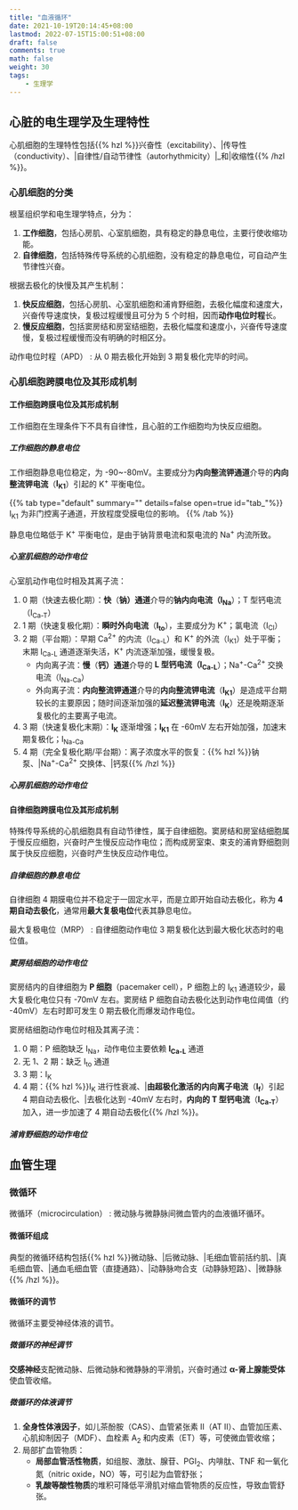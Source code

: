 ```yaml
---
title: "血液循环"
date: 2021-10-19T20:14:45+08:00
lastmod: 2022-07-15T15:00:51+08:00
draft: false
comments: true
math: false
weight: 30
tags:
    - 生理学
---
```


## 心脏的电生理学及生理特性

心肌细胞的生理特性包括{{% hzl %}}兴奋性（excitability）、|传导性（conductivity）、|自律性/自动节律性（autorhythmicity）|_和|收缩性{{% /hzl %}}。

### 心肌细胞的分类

根茎组织学和电生理学特点，分为：
1. **工作细胞**，包括心房肌、心室肌细胞，具有稳定的静息电位，主要行使收缩功能。
2. **自律细胞**，包括特殊传导系统的心肌细胞，没有稳定的静息电位，可自动产生节律性兴奋。

根据去极化的快慢及其产生机制：
1. **快反应细胞**，包括心房肌、心室肌细胞和浦肯野细胞，去极化幅度和速度大，兴奋传导速度快，复极过程缓慢且可分为 5 个时相，因而**动作电位时程**长。
2. **慢反应细胞**，包括窦房结和房室结细胞，去极化幅度和速度小，兴奋传导速度慢，复极过程缓慢而没有明确的时相区分。

动作电位时程（APD）
: 从 0 期去极化开始到 3 期复极化完毕的时间。

### 心肌细胞跨膜电位及其形成机制

#### 工作细胞跨膜电位及其形成机制

工作细胞在生理条件下不具有自律性，且心脏的工作细胞均为快反应细胞。

##### 工作细胞的静息电位

工作细胞静息电位稳定，为 -90\~-80mV。主要成分为**内向整流钾通道**介导的**内向整流钾电流**（**I<sub>K1</sub>**）引起的 K<sup>+</sup> 平衡电位。

{{% tab type="default" summary="" details=false open=true id="tab_"%}}
I<sub>K1</sub> 为非门控离子通道，开放程度受膜电位的影响。
{{% /tab %}}

静息电位略低于 K<sup>+</sup> 平衡电位，是由于钠背景电流和泵电流的 Na<sup>+</sup> 内流所致。

##### 心室肌细胞的动作电位

心室肌动作电位时相及其离子流：
1. 0 期（快速去极化期）：**快**（**钠）通道**介导的**钠内向电流（I<sub>Na</sub>**）；T 型钙电流（I<sub>Ca-T</sub>）
2. 1 期（快速复极化期）：**瞬时外向电流**（**I<sub>to</sub>**），主要成分为 K<sup>+</sup>；氯电流（I<sub>Cl</sub>）
3. 2 期（平台期）：早期 Ca<sup>2+</sup> 的内流（I<sub>Ca-L</sub>）和 K<sup>+</sup> 的外流（I<sub>K1</sub>）处于平衡；末期 I<sub>Ca-L</sub> 通道逐渐失活，K<sup>+</sup> 内流逐渐加强，缓慢复极。
    - 内向离子流：**慢**（**钙）通道**介导的 **L 型钙电流（I<sub>Ca-L</sub>**）；Na<sup>+</sup>-Ca<sup>2+</sup> 交换电流（I<sub>Na-Ca</sub>）
    - 外向离子流：**内向整流钾通道**介导的**内向整流钾电流**（**I<sub>K1</sub>**）是造成平台期较长的主要原因；随时间逐渐加强的**延迟整流钾电流**（**I<sub>K</sub>**）还是晚期逐渐复极化的主要离子电流。
4. 3 期（快速复极化末期）：**I<sub>K</sub>** 逐渐增强；**I<sub>K1</sub>** 在 -60mV 左右开始加强，加速末期复极化；I<sub>Na-Ca</sub>
5. 4 期（完全复极化期/平台期）：离子浓度水平的恢复：{{% hzl %}}钠泵、|Na<sup>+</sup>-Ca<sup>2+</sup> 交换体、|钙泵{{% /hzl %}}

##### 心房肌细胞的动作电位

#### 自律细胞跨膜电位及其形成机制

特殊传导系统的心肌细胞具有自动节律性，属于自律细胞。窦房结和房室结细胞属于慢反应细胞，兴奋时产生慢反应动作电位；而构成房室束、束支的浦肯野细胞则属于快反应细胞，兴奋时产生快反应动作电位。

##### 自律细胞的静息电位

自律细胞 4 期膜电位并不稳定于一固定水平，而是立即开始自动去极化，称为 **4 期自动去极化**，通常用**最大复极电位**代表其静息电位。

最大复极电位（MRP）
: 自律细胞动作电位 3 期复极化达到最大极化状态时的电位值。

##### 窦房结细胞的动作电位

窦房结内的自律细胞为 **P 细胞**（pacemaker cell），P 细胞上的 I<sub>K1</sub> 通道较少，最大复极化电位只有 -70mV 左右。窦房结 P 细胞自动去极化达到动作电位阈值（约 -40mV）左右时即可发生 0 期去极化而爆发动作电位。

窦房结细胞动作电位时相及其离子流：
1. 0 期：P 细胞缺乏 I<sub>Na</sub>，动作电位主要依赖 **I<sub>Ca-L</sub>** 通道
2. 无 1、2 期：缺乏 I<sub>to</sub> 通道
3. 3 期：I<sub>K</sub>
4. 4 期：{{% hzl %}}I<sub>K</sub> 进行性衰减、|**由超极化激活的内向离子电流**（**I<sub>f</sub>**）引起 4 期自动去极化、|去极化达到 -40mV 左右时，**内向的 T 型钙电流**（**I<sub>Ca-T</sub>**）加入，进一步加速了 4 期自动去极化{{% /hzl %}}。


##### 浦肯野细胞的动作电位

## 血管生理

### 微循环

微循环（microcirculation）
: 微动脉与微静脉间微血管内的血液循环循环。

#### 微循环组成

典型的微循环结构包括{{% hzl %}}微动脉、|后微动脉、|毛细血管前括约肌、|真毛细血管、|通血毛细血管（直捷通路）、|动静脉吻合支（动静脉短路）、|微静脉{{% /hzl %}}。

#### 微循环的调节

微循环主要受神经体液的调节。

##### 微循环的神经调节

**交感神经**支配微动脉、后微动脉和微静脉的平滑肌，兴奋时通过 **α-肾上腺能受体**使血管收缩。

##### 微循环的体液调节

1. **全身性体液因子**，如儿茶酚胺（CAS）、血管紧张素 Ⅱ（AT Ⅱ）、血管加压素、心肌抑制因子（MDF）、血栓素 A<sub>2</sub> 和内皮素（ET）等，可使微血管收缩；
2. 局部扩血管物质：
    - **局部血管活性物质**，如组胺、激肽、腺苷、PGI<sub>2</sub>、内啡肽、TNF 和一氧化氮（nitric oxide，NO）等，可引起为血管舒张；
    - **乳酸等酸性物质**的堆积可降低平滑肌对缩血管物质的反应性，导致血管舒张。

<!-- TOOD: link here from 病理生理学/酸中毒，药理学/乙酰胆碱 -->
